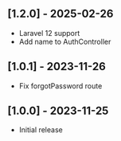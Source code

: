 ## [1.2.0] - 2025-02-26

* Laravel 12 support
* Add name to AuthController

## [1.0.1] - 2023-11-26

* Fix forgotPassword route

## [1.0.0] - 2023-11-25

* Initial release